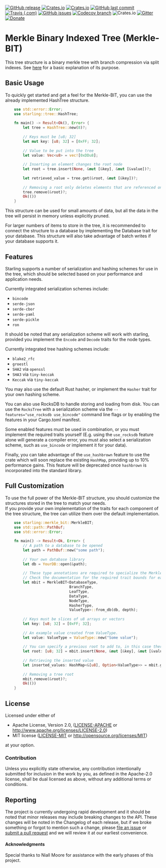 [![GitHub release](https://img.shields.io/github/release/ChosunOne/merkle_bit.svg)](https://github.com/ChosunOne/merkle_bit/releases) [![Crates.io](https://img.shields.io/crates/v/starling.svg)](https://crates.io/crates/starling) [![Crates.io](https://img.shields.io/crates/l/starling.svg)](https://github.com/ChosunOne/merkle_bit/blob/stable/LICENSE-APACHE) [![GitHub last commit](https://img.shields.io/github/last-commit/ChosunOne/merkle_bit.svg)](https://github.com/ChosunOne/merkle_bit/commits/stable)  [![Travis (.com)](https://img.shields.io/travis/com/ChosunOne/merkle_bit.svg)](https://travis-ci.com/ChosunOne/merkle_bit/builds) [![GitHub issues](https://img.shields.io/github/issues-raw/ChosunOne/merkle_bit.svg)](https://github.com/ChosunOne/merkle_bit/issues) 
[![Codecov branch](https://img.shields.io/codecov/c/github/ChosunOne/merkle_bit/stable.svg)](https://codecov.io/gh/ChosunOne/merkle_bit)  ![Crates.io](https://img.shields.io/crates/d/starling.svg) [![Gitter](https://img.shields.io/gitter/room/merkle_bit/merkle_bit.svg)](https://gitter.im/merkle_bit/community) [![Donate](https://img.shields.io/badge/Donate-PayPal-green.svg)](https://paypal.me/ChosunOne?locale.x=en_US)
# Merkle Binary Indexed Tree (Merkle-BIT)
This tree structure is a binary merkle tree with branch compression via split indexes.  See [here](https://medium.com/@niallmoore22/binary-merkle-trie-aad76f422983) for a basic explanation of its purpose.

## Basic Usage
To quickly get started and get a feel for the Merkle-BIT, you can use the already implemented HashTree structure.

```rust
    use std::error::Error;
    use starling::tree::HashTree;
    
    fn main() -> Result<Ok(), Error> {
        let tree = HashTree::new(8)?;
        
        // Keys must be [u8; 32]
        let mut key: [u8; 32] = [0xFF; 32];
        
        // Value to be put into the tree
        let value: Vec<u8> = vec![0xDDu8];
        
        // Inserting an element changes the root node
        let root = tree.insert(None, &mut [&key], &mut [&value])?;
        
        let retrieved_value = tree.get(&root, &mut [&key])?;
        
        // Removing a root only deletes elements that are referenced only by that root
        tree.remove(&root)?;
        Ok(())
    }
```

This structure can be used for small amounts of data, but all the data in the tree will persist in memory unless explicitly pruned.

For larger numbers of items to store in the tree, it is recommended to connect the structure to a database by implementing the 
Database trait for your database.  This structure will also take advantage of batch writes if your database supports it.  

## Features
Starling supports a number of serialization and hashing schemes for use in the tree, which should be selected based on 
your performance and application needs.

Currently integrated serialization schemes include:
* ```bincode```
* ```serde-json```
* ```serde-cbor```
* ```serde-yaml```
* ```serde-pickle```
* ```ron```

It should be noted that any serialization scheme will work with starling, provided you implement the ```Encode``` and ```Decode``` traits for the node types.

Currently integrated tree hashing schemes include:
* ```blake2_rfc```
* ```groestl```
* ```SHA2``` via ```openssl```
* ```SHA3``` via ```tiny-keccak```
* ```Keccak``` via ```tiny-keccak```

You may also use the default Rust hasher, or implement the ```Hasher``` trait for your own hashing scheme.

You can also use RocksDB to handle storing and loading from disk.
You can use the ```RocksTree``` with a serialization scheme via the ```--features="use_rocksdb use_bincode"``` command line flags 
or by enabling the features in your Cargo.toml manifest.

Some enabled features must be used in combination, or you must implement the required traits yourself (E.g. using the 
```use_rocksdb``` feature alone will generate a compiler error, you must also select a serialization scheme, such as ```use_bincode``` or implement it for your data).

Finally, you can take advantage of the ```use_hashbrown``` feature to use the crate which will soon replace the existing ```HashMap```,
providing up to 10% performance gains.  This feature will be deprecated once ```hashbrown``` is incorporated into the standard library.

## Full Customization

To use the full power of the Merkle-BIT structure, you should customize the structures stored in the tree to match your needs.  
If you provide your own implementation of the traits for each component of the tree structure, the tree can utilize them over the default implementation.
```rust
    use starling::merkle_bit::MerkleBIT;
    use std::path::PathBuf;
    use std::error::Error;
    
    fn main() -> Result<Ok, Error> {
        // A path to a database to be opened
        let path = PathBuf::new("some path");
        
        // Your own database library
        let db = YourDB::open(&path);
        
        // These type annotations are required to specialize the Merkle BIT
        // Check the documentation for the required trait bounds for each of these types.
        let mbit = MerkleBIT<DatabaseType, 
                             BranchType, 
                             LeafType, 
                             DataType, 
                             NodeType, 
                             HasherType, 
                             ValueType>::from_db(db, depth);
                             
        // Keys must be slices of u8 arrays or vectors
        let key: [u8; 32] = [0xFF; 32];
        
        // An example value created from ValueType.  
        let value: ValueType = ValueType::new("Some value");
        
        // You can specify a previous root to add to, in this case there is no previous root
        let root: [u8; 32] = mbit.insert(None, &mut [&key], &mut [&value])?;
        
        // Retrieving the inserted value
        let inserted_values: HashMap<&[u8], Option<ValueType>> = mbit.get(&root, &mut [&key])?;
        
        // Removing a tree root
        mbit.remove(&root)?;
        Ok(())
    }
```

## License

Licensed under either of

 * Apache License, Version 2.0, ([LICENSE-APACHE](LICENSE-APACHE) or http://www.apache.org/licenses/LICENSE-2.0)
 * MIT license ([LICENSE-MIT](LICENSE-MIT) or http://opensource.org/licenses/MIT)

at your option.

### Contribution

Unless you explicitly state otherwise, any contribution intentionally submitted
for inclusion in the work by you, as defined in the Apache-2.0 license, shall be dual licensed as above, without any
additional terms or conditions.

## Reporting
The project is currently undergoing rapid development and it should be noted that minor releases may include breaking changes
to the API.  These changes will be noted in the Changelog of each release, but if we broke something or forgot to mention 
such a change, please [file an issue](https://github.com/ChosunOne/merkle_bit/issues/new/choose) or 
[submit a pull request](https://github.com/ChosunOne/merkle_bit/compare) and we will review it at our earliest convenience.

#### Acknowledgments
Special thanks to Niall Moore for assistance with the early phases of this project. 